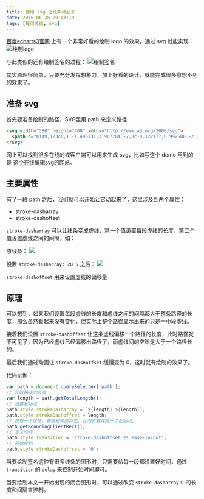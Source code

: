 ```yaml
---
title: 使用 svg 让线条动起来
date: 2016-06-28 20:43:19
tags: [每周总结, svg]
---
```

[百度echarts3官网](http://echarts.baidu.com/index.html) 上有一个非常好看的绘制 logo 的效果，通过 svg 就能实现：
![绘制logo](http://7xo08n.com1.z0.glb.clouddn.com/blog%2Fuse-svg-draw-line/02.gif)

与此类似的还有绘制签名的过程：
![绘制签名](http://7xo08n.com1.z0.glb.clouddn.com/blog/use-svg-draw-line/01.gif)

其实原理很简单，只要充分发挥想象力，加上好看的设计，就能完成很多意想不到的效果了。

## 准备 svg
首先要准备绘制的路径，SVG里用 path 来定义路径
```html
<svg width="580" height="400" xmlns="http://www.w3.org/2000/svg">
  <path d="m149,123c0,1 -1.496231,3.907784 -2,8c-0.122177,0.992508 -2.206802,4.812653 -4,7c-2.285873,2.78833 -3.49295,5.234009 -6,10" id="svg_27" fill-opacity="null" stroke-opacity="null" stroke-width="1.5" stroke="#000" fill="none"/>
</svg>
```
网上可以找到很多在线的或客户端可以用来生成 svg，比如写这个 demo 用到的是 [这个在线编辑svg的网站](http://www.yyyweb.com/ctools/demo.php)。

## 主要属性
有了一段 path 之后，我们就可以开始让它动起来了，这里涉及到两个属性：
- stroke-dasharray
- stroke-dashoffset

`stroke-dasharray` 可以让线条变成虚线，第一个值设置每段虚线的长度，第二个值设置虚线之间的间隔，如：

原线条：
![](http://7xo08n.com1.z0.glb.clouddn.com/blog/use-svg-draw-line/03.png)

设置 `stroke-dasharray: 20 5` 之后：
![](http://7xo08n.com1.z0.glb.clouddn.com/blog/use-svg-draw-line/04.png)

`stroke-dashoffset` 用来设置虚线的偏移量

## 原理
可以想到，如果我们设置每段虚线的长度和虚线之间的间隔都大于整条路径的长度，那么虽然看起来没有变化，但实际上整个路径显示出来的只是一小段虚线。

接着我们设置 `stroke-dashoffset` 让这条虚线偏移一个路径的长度，此时路径就不可见了，因为已经虚线已经偏移出路径了，而虚线间的空隙是大于一个路径长的。

最后我们通过动画让 `stroke-dashoffset` 缓慢变为 0，这时就有绘制的效果了。

代码示例：
```javascript
var path = document.querySelector('path');
// 获取路径的长度
var length = path.getTotalLength();
// 设置起始点
path.style.strokeDasharray = `${length} ${length}`;
path.style.strokeDashoffset = length;
// 获取一个区域，获取相关的样式，让浏览器寻找一个起始点。
path.getBoundingClientRect();
// 定义动作
path.style.transition = 'stroke-dashoffset 2s ease-in-out';
// 开始绘制
path.style.strokeDashoffset = '0';
```

当要绘制签名这种有很多线条的图形时，只需要给每一段都设置好时间，通过 `transition` 的 `delay` 来控制开始时间即可。

当要绘制本文一开始出现的闭合图形时，可以通过改变 `stroke-dasharray` 中的长度和间隔来控制。